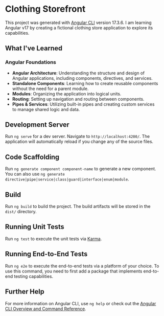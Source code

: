 # Clothing Storefront

This project was generated with [Angular CLI](https://github.com/angular/angular-cli) version 17.3.6. I am learning Angular v17 by creating a fictional clothing store application to explore its capabilities.

## What I've Learned

### Angular Foundations

- **Angular Architecture**: Understanding the structure and design of Angular applications, including components, directives, and services.
- **Standalone Components**: Learning how to create reusable components without the need for a parent module.
- **Modules**: Organizing the application into logical units.
- **Routing**: Setting up navigation and routing between components.
- **Pipes & Services**: Utilizing built-in pipes and creating custom services to manage shared logic and data.

## Development Server

Run `ng serve` for a dev server. Navigate to `http://localhost:4200/`. The application will automatically reload if you change any of the source files.

## Code Scaffolding

Run `ng generate component component-name` to generate a new component. You can also use `ng generate directive|pipe|service|class|guard|interface|enum|module`.

## Build

Run `ng build` to build the project. The build artifacts will be stored in the `dist/` directory.

## Running Unit Tests

Run `ng test` to execute the unit tests via [Karma](https://karma-runner.github.io).

## Running End-to-End Tests

Run `ng e2e` to execute the end-to-end tests via a platform of your choice. To use this command, you need to first add a package that implements end-to-end testing capabilities.

## Further Help

For more information on Angular CLI, use `ng help` or check out the [Angular CLI Overview and Command Reference](https://angular.io/cli).
